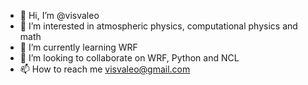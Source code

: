 - 👋 Hi, I’m @visvaleo
- 👀 I’m interested in atmospheric physics, computational physics and math 
- 🌱 I’m currently learning WRF
- 💞️ I’m looking to collaborate on WRF, Python and NCL
- 📫 How to reach me visvaleo@gmail.com

<!---
visvaleo/visvaleo is a ✨ special ✨ repository because its `README.md` (this file) appears on your GitHub profile.
You can click the Preview link to take a look at your changes.
--->
